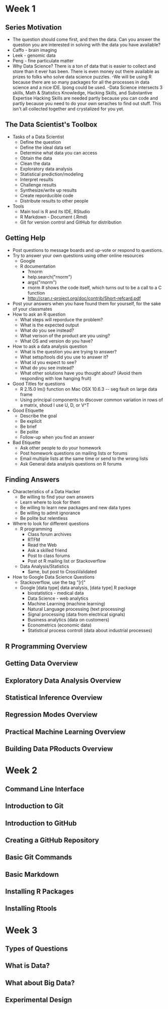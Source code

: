 # Week 1

## Series Motivation
- The question should come first, and then the data. Can you answer the question you are interested in solving with the data you have available?
- Caffo - brain imaging
- Leek - genomic data
- Peng - fine particulate matter
- Why Data Science? There is a ton of data that is easier to collect and store than it ever has been. There is even money out there available as prizes to folks who solve data science puzzles.
-We will be using R because there are so many packages for all the processes in data science and a nice IDE. Ipong could be used.
-Data Science intersects 3 skills, Math & Statistics Knowledge, Hacking Skills, and Substantive Expertise
Hacking Skills are needed partly because you can code and partly because you need to do your own seraches to find out stuff. This isn't all collected together and crystalized for you yet.

## The Data Scientist's Toolbox
- Tasks of a Data Scientist
  - Define the question
  - Define the ideal data set
  - Determine what data you can access
  - Obtain the data
  - Clean the data
  - Exploratory data analysis
  - Statistical prediction/modeling
  - Interpret results
  - Challenge results
  - Synthesize/write up results
  - Create reporducible code
  - Distribute results to other people
- Tools
  - Main tool is R and its IDE, RStudio
  - R Markdown - Document  (.Rmd)
  - Git for version control and GitHub for distribution

## Getting Help
- Post questions to message boards and up-vote or respond to questions.
- Try to answer your own questions using other online resources
  - Google
  - R documentation
    - ?rnorm
    - help.search("rnorm")
    - args("rnorm")
    - rnorm # shows the code itself, which turns out to be a call to a C function
    - http://cran.r-project.org/doc/contrib/Short-refcard.pdf
- Post your answers when you have found them for yourself, for the sake of your classmates
- How to ask an R question
  - What steps will reporduce the problem?
  - What is the expected output
  - What do you see instead?
  - What verison of the product are you using?
  - What OS and version do you have?
- How to ask a data analysis question
  - What is the question you are trying to answer?
  - What setsp/tools did you use to answer it?
  - What id you expect to see?
  - What do you see instead?
  - What other solutions have you thought about? (Avoid them responding with low hanging fruit)
- Good Titles for questions
  - R 2.15.0 lm() function on Mac OSX 10.6.3 -- seg fault on large data frame
  - Using principal components to discover common variation in rows of a matrix, shoud I use U, D, or V^T
- Good Etiquette
  - Describe the goal
  - Be explicit
  - Be brief
  - Be polite
  - Follow-up when you find an answer
- Bad Etiquette
  - Ask other people to do your homework
  - Post homework questions on mailing lists or forums
  - Email multiple lists at the same time or send to the wrong lists
  - Ask General data analysis questions on R forums

## Finding Answers
- Characteristics of a Data Hacker
  - Be willing to find your own answers
  - Learn where to look for them
  - Be willing to learn new packages and new data types
  - Be willing to admit ignorance
  - Be polite but relentless
- Where to look for different questions
  - R programming
    - Class forum archives
    - RTFM
    - Read the Web
    - Ask a skilled friend
    - Post to class forums
    - Post ot R mailing list or Stackoverflow
  - Data Analysis/Statistics
    - Same, but post to CrossValidated
- How to Google Data Science Questions
  - Stackoverflow, use the tag "[r]"
  - Google [data type] data analysis, [data type] R package
    - biostatistics - medical data
    - Data Science - web analytics
    - Machine Learning (machine learning)
    - Natural Language processing (text processing)
    - Signal processing (data from electrical signals)
    - Business analytics (data on customers)
    - Econometrics (economic data)
    - Statistical process controll (data about industrial processes)
## R Programming Overview
## Getting Data Overview
## Exploratory Data Analysis Overview
## Statistical Inference Overview
## Regression Modes Overview
## Practical Machine Learning Overview
## Building Data PRoducts Overview
# Week 2
## Command Line Interface
## Introduction to Git
## Introduction to GitHub
## Creating a GitHub Repository
## Basic Git Commands
## Basic Markdown
## Installing R Packages
## Installing Rtools
# Week 3
## Types of Questions
## What is Data?
## What about Big Data?
## Experimental Design
